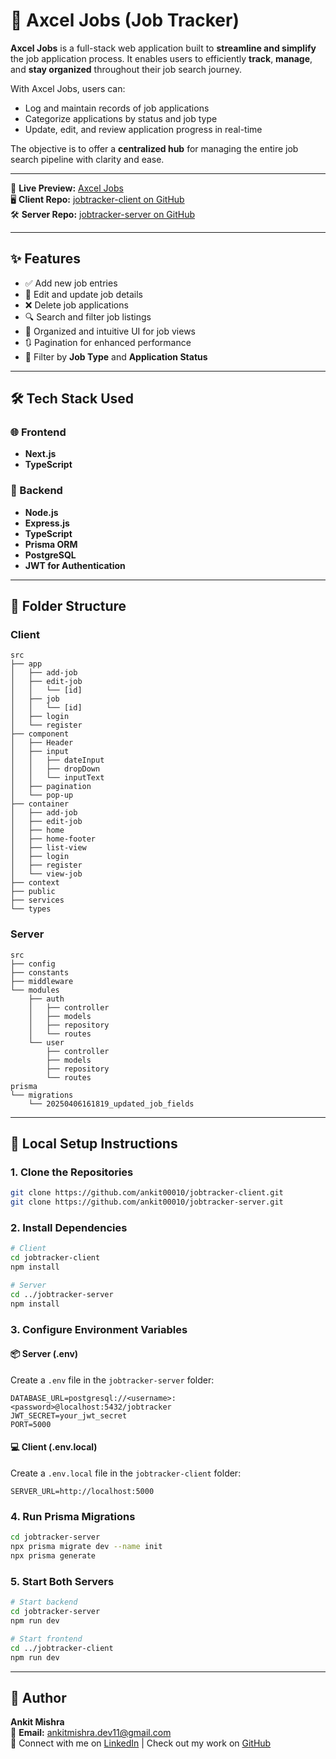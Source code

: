 # 💼 Axcel Jobs (Job Tracker)

**Axcel Jobs** is a full-stack web application built to **streamline and simplify** the job application process. It enables users to efficiently **track**, **manage**, and **stay organized** throughout their job search journey.

With Axcel Jobs, users can:
- Log and maintain records of job applications
- Categorize applications by status and job type
- Update, edit, and review application progress in real-time

The objective is to offer a **centralized hub** for managing the entire job search pipeline with clarity and ease.

---

🔗 **Live Preview:** [Axcel Jobs](https://job-tracker-client-plum.vercel.app/login)  
🖥️ **Client Repo:** [jobtracker-client on GitHub](https://github.com/ankit00010/jobtracker-client.git)  
🛠️ **Server Repo:** [jobtracker-server on GitHub](https://github.com/ankit00010/jobtracker-server.git)

---

## ✨ Features

- ✅ Add new job entries
- 📝 Edit and update job details
- ❌ Delete job applications
- 🔍 Search and filter job listings
- 📁 Organized and intuitive UI for job views
- 🔃 Pagination for enhanced performance
- 🧫 Filter by **Job Type** and **Application Status**

---

## 🛠 Tech Stack Used

### 🌐 Frontend
- **Next.js**
- **TypeScript**

### 📁 Backend
- **Node.js**
- **Express.js**
- **TypeScript**
- **Prisma ORM**
- **PostgreSQL**
- **JWT for Authentication**

---

## 📂 Folder Structure

### Client
```
src
├── app
│   ├── add-job
│   ├── edit-job
│   │   └── [id]
│   ├── job
│   │   └── [id]
│   ├── login
│   └── register
├── component
│   ├── Header
│   ├── input
│   │   ├── dateInput
│   │   ├── dropDown
│   │   └── inputText
│   ├── pagination
│   └── pop-up
├── container
│   ├── add-job
│   ├── edit-job
│   ├── home
│   ├── home-footer
│   ├── list-view
│   ├── login
│   ├── register
│   └── view-job
├── context
├── public
├── services
└── types
```

### Server
```
src
├── config
├── constants
├── middleware
└── modules
    ├── auth
    │   ├── controller
    │   ├── models
    │   ├── repository
    │   └── routes
    └── user
        ├── controller
        ├── models
        ├── repository
        └── routes
prisma
└── migrations
    └── 20250406161819_updated_job_fields
```

---

## 🥪 Local Setup Instructions

### 1. Clone the Repositories
```bash
git clone https://github.com/ankit00010/jobtracker-client.git
git clone https://github.com/ankit00010/jobtracker-server.git
```

### 2. Install Dependencies
```bash
# Client
cd jobtracker-client
npm install

# Server
cd ../jobtracker-server
npm install
```

### 3. Configure Environment Variables

#### 📦 Server (.env)
Create a `.env` file in the `jobtracker-server` folder:
```env
DATABASE_URL=postgresql://<username>:<password>@localhost:5432/jobtracker
JWT_SECRET=your_jwt_secret
PORT=5000
```

#### 💻 Client (.env.local)
Create a `.env.local` file in the `jobtracker-client` folder:
```env
SERVER_URL=http://localhost:5000
```

### 4. Run Prisma Migrations
```bash
cd jobtracker-server
npx prisma migrate dev --name init
npx prisma generate
```

### 5. Start Both Servers
```bash
# Start backend
cd jobtracker-server
npm run dev

# Start frontend
cd ../jobtracker-client
npm run dev
```

---

## 👤 Author

**Ankit Mishra**  
📧 **Email:** ankitmishra.dev11@gmail.com  
🔗 Connect with me on [LinkedIn](https://www.linkedin.com/in/ankit-ravindra-mishra-19050121a/) | Check out my work on [GitHub](https://github.com/ankit00010)

